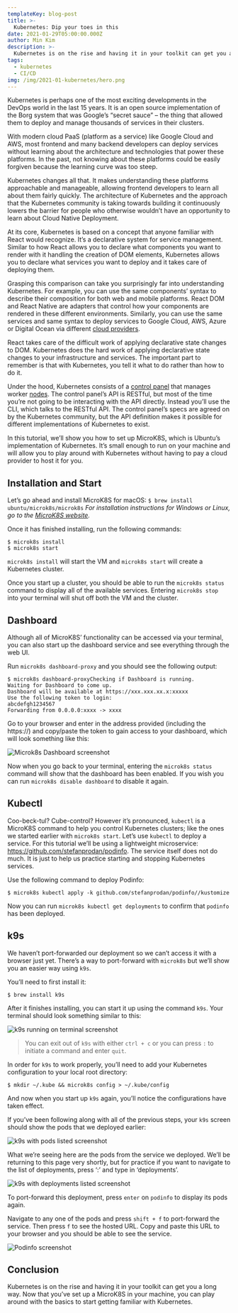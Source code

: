 ```yaml
---
templateKey: blog-post
title: >-
  Kubernetes: Dip your toes in this
date: 2021-01-29T05:00:00.000Z
author: Min Kim
description: >-
  Kubernetes is on the rise and having it in your toolkit can get you a long way. In this article, Min shows us how to set up a MicoK8s in your local machine.
tags:
  - kubernetes
  - CI/CD
img: /img/2021-01-kubernetes/hero.png
---
```


Kubernetes is perhaps one of the most exciting developments in the DevOps world in the last 15 years. It is an open source implementation of the Borg system that was Google’s “secret sauce” – the thing that allowed them to deploy and manage thousands of services in their clusters. 

With modern cloud PaaS (platform as a service) like Google Cloud and AWS, most frontend and many backend developers can deploy services without learning about the architecture and technologies that power these platforms. In the past, not knowing about these platforms could be easily forgiven because the learning curve was too steep.

Kubernetes changes all that. It makes understanding these platforms approachable and manageable, allowing frontend developers to learn all about them fairly quickly. The architecture of Kubernetes and the approach that the Kubernetes community is taking towards building it continuously lowers the barrier for people who otherwise wouldn’t have an opportunity to learn about Cloud Native Deployment.

At its core, Kubernetes is based on a concept that anyone familiar with React would recognize. It’s a declarative system for service management. Similar to how React allows you to declare what components you want to render with it handling the creation of DOM elements, Kubernetes allows you to declare what services you want to deploy and it takes care of deploying them.  

Grasping this comparison can take you surprisingly far into understanding Kubernetes. For example, you can use the same components’ syntax to describe their composition for both web and mobile platforms. React DOM and React Native are adapters that control how your components are rendered in these different environments. Similarly, you can use the same services and same syntax to deploy services to Google Cloud, AWS, Azure or Digital Ocean via different [cloud providers](https://kubernetes.io/docs/concepts/cluster-administration/cloud-providers/).

React takes care of the difficult work of applying declarative state changes to DOM. Kubernetes does the hard work of applying declarative state changes to your infrastructure and services. The important part to remember is that with Kubernetes, you tell it what to do rather than how to do it.

Under the hood, Kubernetes consists of a [control panel](https://kubernetes.io/docs/concepts/overview/components/%23control-plane-components) that manages worker [nodes](https://kubernetes.io/docs/concepts/overview/components/%23node-components). The control panel’s API is RESTful, but most of the time you’re not going to be interacting with the API directly. Instead you’ll use the CLI, which talks to the RESTful API. The control panel’s specs are agreed on by the Kubernetes community, but the API definition makes it possible for different implementations of Kubernetes to exist.

In this tutorial, we’ll show you how to set up MicroK8S, which is Ubuntu’s implementation of Kubernetes. It’s small enough to run on your machine and will allow you to play around with Kubernetes without having to pay a cloud provider to host it for you.

## Installation and Start

Let’s go ahead and install MicroK8S for macOS:
```$ brew install ubuntu/microk8s/microk8s```
_For installation instructions for Windows or Linux, go to the [MicroK8S website](https://microk8s.io/)._

Once it has finished installing, run the following commands:

```
$ microk8s install
$ microk8s start
```

`microk8s install` will start the VM and `microk8s start` will create a Kubernetes cluster.

Once you start up a cluster, you should be able to run the `microk8s status` command to display all of the available services. Entering `microk8s stop` into your terminal will shut off both the VM and the cluster.

## Dashboard

Although all of MicroK8S’ functionality can be accessed via your terminal, you can also start up the dashboard service and see everything through the web UI. 

Run `microk8s dashboard-proxy` and you should see the following output:
```
$ microk8s dashboard-proxyChecking if Dashboard is running.
Waiting for Dashboard to come up.
Dashboard will be available at https://xxx.xxx.xx.x:xxxxx
Use the following token to login:
abcdefgh1234567
Forwarding from 0.0.0.0:xxxx -> xxxx
```
Go to your browser and enter in the address provided (including the https://) and copy/paste the token to gain access to your dashboard, which will look something like this:

![Microk8s Dashboard screenshot](/img/2021-01-kubernetes/dashboard.png)

Now when you go back to your terminal, entering the `microk8s status` command will show that the dashboard has been enabled. If you wish you can run `microk8s disable dashboard` to disable it again.

## Kubectl

Coo-beck-tul? Cube-control? However it’s pronounced, `kubectl` is a MicroK8S command to help you control Kubernetes clusters; like the ones we started earlier with `microk8s start`. Let’s use `kubectl` to deploy a service. For this tutorial we’ll be using a lightweight microservice: https://github.com/stefanprodan/podinfo. The service itself does not do much. It is just to help us practice starting and stopping Kubernetes services.

Use the following command to deploy Podinfo:
```
$ microk8s kubectl apply -k github.com/stefanprodan/podinfo//kustomize
```
Now you can run `microk8s kubectl get deployments` to confirm that `podinfo` has been deployed.

## k9s

We haven’t port-forwarded our deployment so we can’t access it with a browser just yet. There’s a way to port-forward with `microk8s` but we’ll show you an easier way using `k9s`. 

You’ll need to first install it:
```
$ brew install k9s
```
After it finishes installing, you can start it up using the command `k9s`. Your terminal should look something similar to this:

![k9s running on terminal screenshot](/img/2021-01-kubernetes/k9s-terminal.png)

> You can exit out of `k9s` with either `ctrl + c` or you can press `:` to initiate a command and enter `quit`.

In order for `k9s` to work properly, you’ll need to add your Kubernetes configuration to your local root directory:
```
$ mkdir ~/.kube && microk8s config > ~/.kube/config
```
And now when you start up `k9s` again, you’ll notice the configurations have taken effect. 

If you’ve been following along with all of the previous steps, your `k9s` screen should show the pods that we deployed earlier:

![k9s with pods listed screenshot](/img/2021-01-kubernetes/k9s-listed-pods.png)

What we’re seeing here are the pods from the service we deployed. We’ll be returning to this page very shortly, but for practice if you want to navigate to the list of deployments, press ‘:’ and type in ‘deployments’.

![k9s with deployments listed screenshot](/img/2021-01-kubernetes/k9s-deployments.png)

To port-forward this deployment, press `enter` on `podinfo` to display its pods again.

Navigate to any one of the pods and press `shift + f` to port-forward the service. Then press `f` to see the hosted URL. Copy and paste this URL to your browser and you should be able to see the service.

![Podinfo screenshot](/img/2021-01-kubernetes/podinfo.png)

## Conclusion 

Kubernetes is on the rise and having it in your toolkit can get you a long way. Now that you’ve set up a MicroK8S in your machine, you can play around with the basics to start getting familiar with Kubernetes.